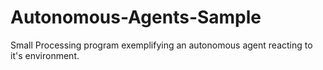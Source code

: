 # Autonomous-Agents-Sample
Small Processing program exemplifying an autonomous agent reacting to it's environment.

